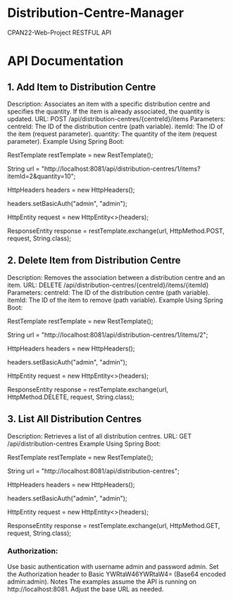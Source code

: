 # Distribution-Centre-Manager
CPAN22-Web-Project RESTFUL API
# API Documentation
## 1. Add Item to Distribution Centre
   Description: Associates an item with a specific distribution centre and specifies the quantity. If the item is already associated, the quantity is updated.
   URL: POST /api/distribution-centres/{centreId}/items
   Parameters:
   centreId: The ID of the distribution centre (path variable).
   itemId: The ID of the item (request parameter).
   quantity: The quantity of the item (request parameter).
   Example Using Spring Boot:

RestTemplate restTemplate = new RestTemplate();

String url = "http://localhost:8081/api/distribution-centres/1/items?itemId=2&quantity=10";

HttpHeaders headers = new HttpHeaders();

headers.setBasicAuth("admin", "admin");

HttpEntity<String> request = new HttpEntity<>(headers);

ResponseEntity<String> response = restTemplate.exchange(url, HttpMethod.POST, request, String.class);

## 2. Delete Item from Distribution Centre
   Description: Removes the association between a distribution centre and an item.
   URL: DELETE /api/distribution-centres/{centreId}/items/{itemId}
   Parameters:
   centreId: The ID of the distribution centre (path variable).
   itemId: The ID of the item to remove (path variable).
   Example Using Spring Boot:

RestTemplate restTemplate = new RestTemplate();

String url = "http://localhost:8081/api/distribution-centres/1/items/2";

HttpHeaders headers = new HttpHeaders();

headers.setBasicAuth("admin", "admin");

HttpEntity<String> request = new HttpEntity<>(headers);

ResponseEntity<String> response = restTemplate.exchange(url, HttpMethod.DELETE, request, String.class);


## 3. List All Distribution Centres
   Description: Retrieves a list of all distribution centres.
   URL: GET /api/distribution-centres
   Example Using Spring Boot:

RestTemplate restTemplate = new RestTemplate();

String url = "http://localhost:8081/api/distribution-centres";

HttpHeaders headers = new HttpHeaders();

headers.setBasicAuth("admin", "admin");

HttpEntity<String> request = new HttpEntity<>(headers);

ResponseEntity<String> response = restTemplate.exchange(url, HttpMethod.GET, request, String.class);

### Authorization: 
Use basic authentication with username admin and password admin. Set the Authorization header to Basic YWRtaW46YWRtaW4= (Base64 encoded admin:admin).
Notes
The examples assume the API is running on http://localhost:8081. Adjust the base URL as needed.